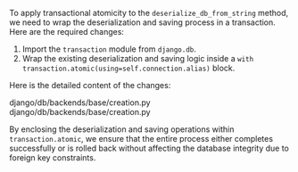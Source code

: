 To apply transactional atomicity to the `deserialize_db_from_string` method, we need to wrap the deserialization and saving process in a transaction. Here are the required changes:

1. Import the `transaction` module from `django.db`.
2. Wrap the existing deserialization and saving logic inside a `with transaction.atomic(using=self.connection.alias)` block.

Here is the detailed content of the changes:

<change>
<file change-number-for-this-file="1">django/db/backends/base/creation.py</file>
<original line-count="7" no-ellipsis="true"><![CDATA[
from django.db import router
]]></original>
<modified no-ellipsis="true"><![CDATA[
from django.db import router, transaction
]]></modified>
</change>

<change>
<file change-number-for-this-file="2">django/db/backends/base/creation.py</file>
<original line-count="8" no-ellipsis="true"><![CDATA[
        data = StringIO(data)
        for obj in serializers.deserialize("json", data, using=self.connection.alias):
            obj.save()
]]></original>
<modified no-ellipsis="true"><![CDATA[
        data = StringIO(data)
        with transaction.atomic(using=self.connection.alias):
            for obj in serializers.deserialize("json", data, using=self.connection.alias):
                obj.save()
]]></modified>
</change>

By enclosing the deserialization and saving operations within `transaction.atomic`, we ensure that the entire process either completes successfully or is rolled back without affecting the database integrity due to foreign key constraints.